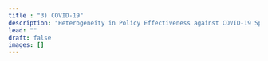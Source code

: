 ```yaml
---
title : "3) COVID-19"
description: "Heterogeneity in Policy Effectiveness against COVID-19 Spread in Chile"
lead: ""
draft: false
images: []
---
```

